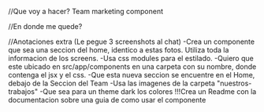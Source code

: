 //Que voy a hacer?
Team marketing component


//En donde me quede?



//Anotaciones extra
(Le pegue 3 screenshots al chat)
-Crea un componente que sea una seccion del home, identico a estas fotos. Utiliza toda la informacion de los screens.
-Usa css modules para el estilado.
-Quiero que este ubicado en src/app/components en una carpeta con su nombre, donde contenga el jsx y el css.
-Que esta nueva seccion se encuentre en el Home, debajo de la Seccion del Team
-Usa las imagenes de la carpeta "nuestros-trabajos"
-Que sea para un theme dark los colores
!!!Crea un Readme con la documentacion sobre una guia de como usar el componente